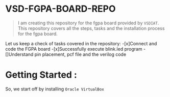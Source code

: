 # VSD-FGPA-BOARD-REPO
> I am creating this repository for the fgpa board provided by `VSDIAT`. This repository covers all the steps, tasks and the installation process for the fgpa board.

Let us keep a check of tasks covered in the repository:
-[x]Connect and code the FGPA board
-[x]Successfully execute blink.led program
-[]Understand pin placement, pcf file and the verilog code
# Getting Started :
So, we start off by installing `Oracle VirtualBox` 
